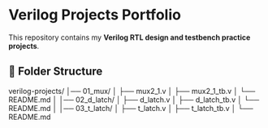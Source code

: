 
# Verilog Projects Portfolio  

This repository contains my **Verilog RTL design and testbench practice projects**.  

## 📂 Folder Structure
verilog-projects/
│── 01_mux/
│ ├── mux2_1.v
│ ├── mux2_1_tb.v
│ └── README.md
│
│── 02_d_latch/
│ ├── d_latch.v
│ ├── d_latch_tb.v
│ └── README.md
│
│── 03_t_latch/
│ ├── t_latch.v
│ ├── t_latch_tb.v
│ └── README.md
